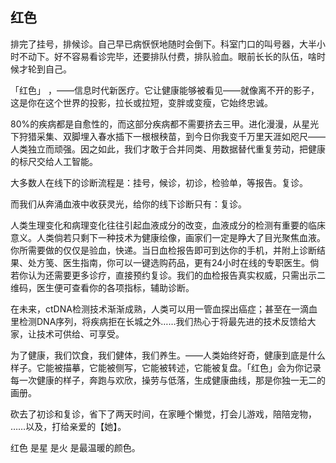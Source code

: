 
## 红色
排完了挂号，排候诊。自己早已病恹恹地随时会倒下。科室门口的叫号器，大半小时不动下。好不容易看诊完毕，还要排队付费，排队验血。眼前长长的队伍，啥时候才轮到自己。

「红色」 ，——信息时代新医疗。它让健康能够被看见——就像离不开的影子，这是你在这个世界的投影，拉长或拉短，变胖或变瘦，它始终忠诚。

80%的疾病都是自愈性的，而这部分疾病都不需要挤去三甲。进化漫漫，从星光下狩猎采集、双脚埋入春水插下一根根秧苗，到今日你我变千万里天涯如咫尺——人类独立而顽强。因之如此，我们才敢于合并同类、用数据替代重复劳动，把健康的标尺交给人工智能。


大多数人在线下的诊断流程是：挂号，候诊，初诊，检验单，等报告。复诊。


而我们从奔涌血液中收获灵光，给你的线下诊断只有：复诊。

人类生理变化和病理变化往往引起血液成分的改变，血液成分的检测有重要的临床意义。人类倘若只剩下一种技术为健康绘像，画家们一定是睁大了目光聚焦血液。你所需要做的仅仅是验血，快递。当日血检报告即可到达你的手机，并附上诊断结果、处方笺、医生指南，你可以一键选购药品，更有24小时在线的专职医生。倘若你认为还需要更多诊疗，直接预约复诊。我们的血检报告真实权威，只需出示二维码，医生便可查看你的各项指标，辅助诊断。


在未来，ctDNA检测技术渐渐成熟，人类可以用一管血探出癌症；甚至在一滴血里检测DNA序列，将疾病拒在长城之外……我们热心于将最先进的技术反馈给大家，让技术可供给、可享受。


为了健康，我们饮食，我们健体，我们养生。——人类始终好奇，健康到底是什么样子。它能被描摹，它能被侧写，它能被转述，它能被复盘。「红色」会为你记录每一次健康的样子，奔跑与欢欣，操劳与低落，生成健康曲线，那是你独一无二的画册。

砍去了初诊和复诊，省下了两天时间，在家睡个懒觉，打会儿游戏，陪陪宠物，
……以及，打给亲爱的【她】。


红色
是星
是火
是最温暖的颜色。 

